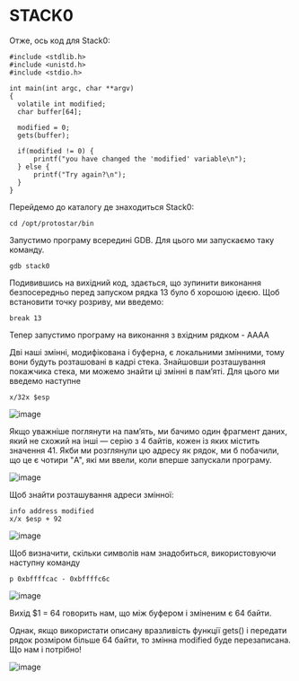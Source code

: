 # STACK0

Отже, ось код для Stack0:
```
#include <stdlib.h>
#include <unistd.h>
#include <stdio.h>

int main(int argc, char **argv)
{
  volatile int modified;
  char buffer[64];

  modified = 0;
  gets(buffer);

  if(modified != 0) {
      printf("you have changed the 'modified' variable\n");
  } else {
      printf("Try again?\n");
  }
}
```
Перейдемо до каталогу де знаходиться Stack0:
```
cd /opt/protostar/bin
```
Запустимо програму всередині GDB. Для цього ми запускаємо таку команду.
```
gdb stack0
```
Подивившись на вихідний код, здається, що зупинити виконання безпосередньо перед запуском рядка 13 було б хорошою ідеєю. Щоб встановити точку розриву, ми введемо:
```
break 13
```
Тепер запустимо програму на виконання з вхідним рядком - AAAA

Дві наші змінні, модифікована і буферна, є локальними змінними, тому вони будуть розташовані в кадрі стека. Знайшовши розташування покажчика стека, ми можемо знайти ці змінні в пам’яті. Для цього ми введемо наступне
```
x/32x $esp
```
![image](https://user-images.githubusercontent.com/47494881/147463075-556d353e-8f3b-4253-af3d-73c8b63fe695.png)

Якщо уважніше поглянути на пам’ять, ми бачимо один фрагмент даних, який не схожий на інші — серію з 4 байтів, кожен із яких містить значення 41. Якби ми розглянули цю адресу як рядок, ми б побачили, що це є чотири "A", які ми ввели, коли вперше запускали програму.

![image](https://user-images.githubusercontent.com/47494881/147461367-7291b4c4-2caa-4ee8-8c1d-e2641e9a0740.png)

Щоб знайти розташування адреси змінної:
```
info address modified
x/x $esp + 92
```
![image](https://user-images.githubusercontent.com/47494881/147461612-c3df38fd-4599-4361-8790-95f8cb2b8292.png)

Щоб визначити, скільки символів нам знадобиться, використовуючи наступну команду
```
p 0xbffffcac - 0xbffffc6c
```
![image](https://user-images.githubusercontent.com/47494881/147461805-7bc8acda-406f-4c2a-803e-df9c4be28042.png)

Вихід $1 = 64 говорить нам, що між буфером і зміненим є 64 байти.

Однак, якщо використати описану вразливість функції gets() і передати рядок розміром більше 64 байти, то змінна modified буде перезаписана. Що нам і потрібно!

![image](https://user-images.githubusercontent.com/47494881/147462539-f2c4386a-d848-4e38-93e3-a539db3f5387.png)

